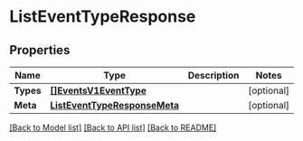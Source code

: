 # ListEventTypeResponse

## Properties

Name | Type | Description | Notes
------------ | ------------- | ------------- | -------------
**Types** | [**[]EventsV1EventType**](EventsV1EventType.md) |  |[optional] 
**Meta** | [**ListEventTypeResponseMeta**](ListEventTypeResponseMeta.md) |  |[optional] 

[[Back to Model list]](../README.md#documentation-for-models) [[Back to API list]](../README.md#documentation-for-api-endpoints) [[Back to README]](../README.md)



